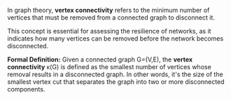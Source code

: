 In graph theory, **vertex connectivity** refers to the minimum number of vertices that must be removed from a connected graph to disconnect it. 

This concept is essential for assessing the resilience of networks, as it indicates how many vertices can be removed before the network becomes disconnected.

**Formal Definition:**
Given a connected graph G=(V,E), the **vertex connectivity** κ(G) is defined as the smallest number of vertices whose removal results in a disconnected graph. In other words, it's the size of the smallest vertex cut that separates the graph into two or more disconnected components.